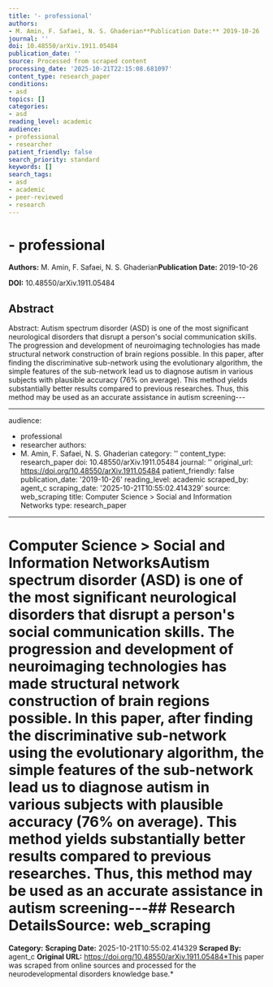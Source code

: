 ```yaml
---
title: '- professional'
authors:
- M. Amin, F. Safaei, N. S. Ghaderian**Publication Date:** 2019-10-26
journal: ''
doi: 10.48550/arXiv.1911.05484
publication_date: ''
source: Processed from scraped content
processing_date: '2025-10-21T22:15:08.681097'
content_type: research_paper
conditions:
- asd
topics: []
categories:
- asd
reading_level: academic
audience:
- professional
- researcher
patient_friendly: false
search_priority: standard
keywords: []
search_tags:
- asd
- academic
- peer-reviewed
- research
---
```


# - professional

**Authors:** M. Amin, F. Safaei, N. S. Ghaderian**Publication Date:** 2019-10-26

**DOI:** 10.48550/arXiv.1911.05484

## Abstract

Abstract:
Autism spectrum disorder (ASD) is one of the most significant neurological disorders that disrupt a person's social communication skills. The progression and development of neuroimaging technologies has made structural network construction of brain regions possible. In this paper, after finding the discriminative sub-network using the evolutionary algorithm, the simple features of the sub-network lead us to diagnose autism in various subjects with plausible accuracy (76% on average). This method yields substantially better results compared to previous researches. Thus, this method may be used as an accurate assistance in autism screening---

---
audience:
- professional
- researcher
authors:
- M. Amin, F. Safaei, N. S. Ghaderian
category: ''
content_type: research_paper
doi: 10.48550/arXiv.1911.05484
journal: ''
original_url: https://doi.org/10.48550/arXiv.1911.05484
patient_friendly: false
publication_date: '2019-10-26'
reading_level: academic
scraped_by: agent_c
scraping_date: '2025-10-21T10:55:02.414329'
source: web_scraping
title: Computer Science > Social and Information Networks
type: research_paper
---
# Computer Science > Social and Information NetworksAutism spectrum disorder (ASD) is one of the most significant neurological disorders that disrupt a person's social communication skills. The progression and development of neuroimaging technologies has made structural network construction of brain regions possible. In this paper, after finding the discriminative sub-network using the evolutionary algorithm, the simple features of the sub-network lead us to diagnose autism in various subjects with plausible accuracy (76% on average). This method yields substantially better results compared to previous researches. Thus, this method may be used as an accurate assistance in autism screening---## Research Details**Source:** web_scraping
**Category:**
**Scraping Date:** 2025-10-21T10:55:02.414329
**Scraped By:** agent_c
**Original URL:** https://doi.org/10.48550/arXiv.1911.05484*This paper was scraped from online sources and processed for the neurodevelopmental disorders knowledge base.*